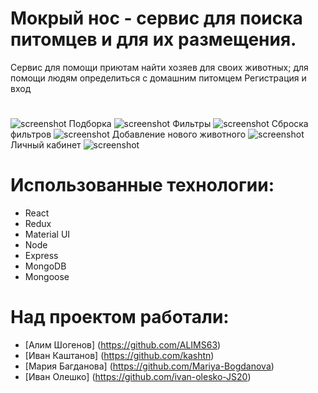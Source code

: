 # Мокрый нос - сервис для поиска питомцев и для их размещения.

Cервис для помощи приютам найти хозяев для своих животных; для помощи людям определиться с домашним питомцем
Регистрация и вход
# 

![screenshot](readme-assets/register.gif)
Подборка
![screenshot](readme-assets/specialFilter.gif)
Фильтры
![screenshot](readme-assets/filter.gif)
Сброска фильтров
![screenshot](readme-assets/clean.gif)
Добавление нового животного
![screenshot](readme-assets/add.gif)
Личный кабинет
![screenshot](readme-assets/account.gif)

# Использованные технологии:
* React
* Redux
* Material UI
* Node
* Express
* MongoDB
* Mongoose


# Над проектом работали:
* [Алим Шогенов] (https://github.com/ALIMS63)
* [Иван Каштанов] (https://github.com/kashtn)
* [Мария Багданова] (https://github.com/Mariya-Bogdanova)
* [Иван Олешко] (https://github.com/ivan-olesko-JS20)

